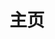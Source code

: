 ---
blog: true
home: true
icon: home
title: 主页
#heroImage: /logo.svg
#heroText: Lvxi
showTitle: false
heroFullScreen: false
#tagline: 你可以在这里放置你的口号与标语
# project:
#   - type: project
#     name: 项目名称
#     desc: 项目详细描述
#     link: https://你的项目链接

#   - type: link
#     name: 链接名称
#     desc: 链接详细描述
#     link: https://链接地址

#   - type: book
#     name: 书籍名称
#     desc: 书籍详细描述
#     link: https://你的书籍链接

#   - type: article
#     name: 文章名称
#     desc: 文章详细描述
#     link: https://你的文章链接

#footer: 自定义你的页脚文字
---